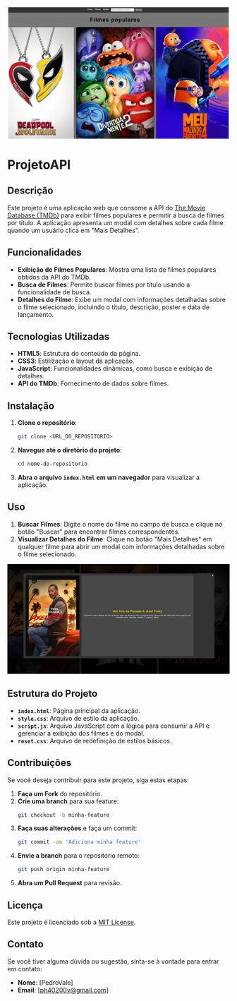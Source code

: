 <div align="center">
    <img src="./assets/logo.png" alt="Logotipo do Projeto" width="500" height="auto" />
</div>

# ProjetoAPI

## Descrição

Este projeto é uma aplicação web que consome a API do [The Movie Database (TMDb)](https://www.themoviedb.org/) para exibir filmes populares e permitir a busca de filmes por título. A aplicação apresenta um modal com detalhes sobre cada filme quando um usuário clica em "Mais Detalhes".

## Funcionalidades

- **Exibição de Filmes Populares**: Mostra uma lista de filmes populares obtidos da API do TMDb.
- **Busca de Filmes**: Permite buscar filmes por título usando a funcionalidade de busca.
- **Detalhes do Filme**: Exibe um modal com informações detalhadas sobre o filme selecionado, incluindo o título, descrição, poster e data de lançamento.

## Tecnologias Utilizadas

- **HTML5**: Estrutura do conteúdo da página.
- **CSS3**: Estilização e layout da aplicação.
- **JavaScript**: Funcionalidades dinâmicas, como busca e exibição de detalhes.
- **API do TMDb**: Fornecimento de dados sobre filmes.

## Instalação

1. **Clone o repositório**:
    ```bash
    git clone <URL_DO_REPOSITORIO>
    ```

2. **Navegue até o diretório do projeto**:
    ```bash
    cd nome-do-repositorio
    ```

3. **Abra o arquivo `index.html` em um navegador** para visualizar a aplicação.

## Uso

1. **Buscar Filmes**: Digite o nome do filme no campo de busca e clique no botão "Buscar" para encontrar filmes correspondentes.
2. **Visualizar Detalhes do Filme**: Clique no botão "Mais Detalhes" em qualquer filme para abrir um modal com informações detalhadas sobre o filme selecionado.

<div align="center">
    <img src="./assets/tela.png" alt="Exemplo de Tela" width="600" height="auto" />
</div>

## Estrutura do Projeto

- **`index.html`**: Página principal da aplicação.
- **`style.css`**: Arquivo de estilo da aplicação.
- **`script.js`**: Arquivo JavaScript com a lógica para consumir a API e gerenciar a exibição dos filmes e do modal.
- **`reset.css`**: Arquivo de redefinição de estilos básicos.

## Contribuições

Se você deseja contribuir para este projeto, siga estas etapas:

1. **Faça um Fork** do repositório.
2. **Crie uma branch** para sua feature:
    ```bash
    git checkout -b minha-feature
    ```
3. **Faça suas alterações** e faça um commit:
    ```bash
    git commit -am 'Adiciona minha feature'
    ```
4. **Envie a branch** para o repositório remoto:
    ```bash
    git push origin minha-feature
    ```
5. **Abra um Pull Request** para revisão.

## Licença

Este projeto é licenciado sob a [MIT License](LICENSE).

## Contato

Se você tiver alguma dúvida ou sugestão, sinta-se à vontade para entrar em contato:

- **Nome**: [PedroVale]
- **Email**: [ph40200v@gmail.com]
